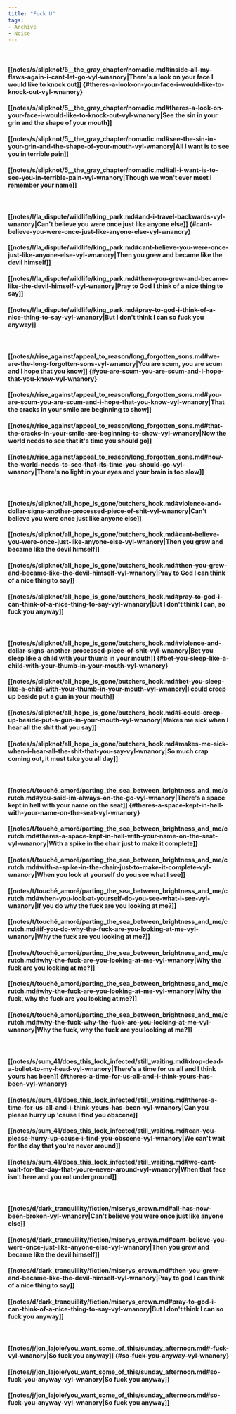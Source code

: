 ```yaml
---
title: "Fuck U"
tags:
- Archive
- Noise
---
```

&nbsp;
#### [[notes/s/slipknot/5__the_gray_chapter/nomadic.md#inside-all-my-flaws-again-i-cant-let-go-vyl-wnanory|There's a look on your face I would like to knock out]] {#theres-a-look-on-your-face-i-would-like-to-knock-out-vyl-wnanory}
#### [[notes/s/slipknot/5__the_gray_chapter/nomadic.md#theres-a-look-on-your-face-i-would-like-to-knock-out-vyl-wnanory|See the sin in your grin and the shape of your mouth]]
#### [[notes/s/slipknot/5__the_gray_chapter/nomadic.md#see-the-sin-in-your-grin-and-the-shape-of-your-mouth-vyl-wnanory|All I want is to see you in terrible pain]]
#### [[notes/s/slipknot/5__the_gray_chapter/nomadic.md#all-i-want-is-to-see-you-in-terrible-pain-vyl-wnanory|Though we won't ever meet I remember your name]]
&nbsp;
#### [[notes/l/la_dispute/wildlife/king_park.md#and-i-travel-backwards-vyl-wnanory|Can't believe you were once just like anyone else]] {#cant-believe-you-were-once-just-like-anyone-else-vyl-wnanory}
#### [[notes/l/la_dispute/wildlife/king_park.md#cant-believe-you-were-once-just-like-anyone-else-vyl-wnanory|Then you grew and became like the devil himself]]
#### [[notes/l/la_dispute/wildlife/king_park.md#then-you-grew-and-became-like-the-devil-himself-vyl-wnanory|Pray to God I think of a nice thing to say]]
#### [[notes/l/la_dispute/wildlife/king_park.md#pray-to-god-i-think-of-a-nice-thing-to-say-vyl-wnanory|But I don't think I can so fuck you anyway]]
&nbsp;
#### [[notes/r/rise_against/appeal_to_reason/long_forgotten_sons.md#we-are-the-long-forgotten-sons-vyl-wnanory|You are scum, you are scum and I hope that you know]] {#you-are-scum-you-are-scum-and-i-hope-that-you-know-vyl-wnanory}
#### [[notes/r/rise_against/appeal_to_reason/long_forgotten_sons.md#you-are-scum-you-are-scum-and-i-hope-that-you-know-vyl-wnanory|That the cracks in your smile are beginning to show]]
#### [[notes/r/rise_against/appeal_to_reason/long_forgotten_sons.md#that-the-cracks-in-your-smile-are-beginning-to-show-vyl-wnanory|Now the world needs to see that it's time you should go]]
#### [[notes/r/rise_against/appeal_to_reason/long_forgotten_sons.md#now-the-world-needs-to-see-that-its-time-you-should-go-vyl-wnanory|There's no light in your eyes and your brain is too slow]]
&nbsp;
#### [[notes/s/slipknot/all_hope_is_gone/butchers_hook.md#violence-and-dollar-signs-another-processed-piece-of-shit-vyl-wnanory|Can't believe you were once just like anyone else]]
#### [[notes/s/slipknot/all_hope_is_gone/butchers_hook.md#cant-believe-you-were-once-just-like-anyone-else-vyl-wnanory|Then you grew and became like the devil himself]]
#### [[notes/s/slipknot/all_hope_is_gone/butchers_hook.md#then-you-grew-and-became-like-the-devil-himself-vyl-wnanory|Pray to God I can think of a nice thing to say]]
#### [[notes/s/slipknot/all_hope_is_gone/butchers_hook.md#pray-to-god-i-can-think-of-a-nice-thing-to-say-vyl-wnanory|But I don't think I can, so fuck you anyway]]
&nbsp;
#### [[notes/s/slipknot/all_hope_is_gone/butchers_hook.md#violence-and-dollar-signs-another-processed-piece-of-shit-vyl-wnanory|Bet you sleep like a child with your thumb in your mouth]] {#bet-you-sleep-like-a-child-with-your-thumb-in-your-mouth-vyl-wnanory}
#### [[notes/s/slipknot/all_hope_is_gone/butchers_hook.md#bet-you-sleep-like-a-child-with-your-thumb-in-your-mouth-vyl-wnanory|I could creep up beside put a gun in your mouth]]
#### [[notes/s/slipknot/all_hope_is_gone/butchers_hook.md#i-could-creep-up-beside-put-a-gun-in-your-mouth-vyl-wnanory|Makes me sick when I hear all the shit that you say]]
#### [[notes/s/slipknot/all_hope_is_gone/butchers_hook.md#makes-me-sick-when-i-hear-all-the-shit-that-you-say-vyl-wnanory|So much crap coming out, it must take you all day]]
&nbsp;
#### [[notes/t/touché_amoré/parting_the_sea_between_brightness_and_me/crutch.md#you-said-im-always-on-the-go-vyl-wnanory|There's a space kept in hell with your name on the seat]] {#theres-a-space-kept-in-hell-with-your-name-on-the-seat-vyl-wnanory}
#### [[notes/t/touché_amoré/parting_the_sea_between_brightness_and_me/crutch.md#theres-a-space-kept-in-hell-with-your-name-on-the-seat-vyl-wnanory|With a spike in the chair just to make it complete]]
#### [[notes/t/touché_amoré/parting_the_sea_between_brightness_and_me/crutch.md#with-a-spike-in-the-chair-just-to-make-it-complete-vyl-wnanory|When you look at yourself do you see what I see]]
#### [[notes/t/touché_amoré/parting_the_sea_between_brightness_and_me/crutch.md#when-you-look-at-yourself-do-you-see-what-i-see-vyl-wnanory|If you do why the fuck are you looking at me?]]
#### [[notes/t/touché_amoré/parting_the_sea_between_brightness_and_me/crutch.md#if-you-do-why-the-fuck-are-you-looking-at-me-vyl-wnanory|Why the fuck are you looking at me?]]
#### [[notes/t/touché_amoré/parting_the_sea_between_brightness_and_me/crutch.md#why-the-fuck-are-you-looking-at-me-vyl-wnanory|Why the fuck are you looking at me?]]
#### [[notes/t/touché_amoré/parting_the_sea_between_brightness_and_me/crutch.md#why-the-fuck-are-you-looking-at-me-vyl-wnanory|Why the fuck, why the fuck are you looking at me?]]
#### [[notes/t/touché_amoré/parting_the_sea_between_brightness_and_me/crutch.md#why-the-fuck-why-the-fuck-are-you-looking-at-me-vyl-wnanory|Why the fuck, why the fuck are you looking at me?]]
&nbsp;
#### [[notes/s/sum_41/does_this_look_infected/still_waiting.md#drop-dead-a-bullet-to-my-head-vyl-wnanory|There's a time for us all and I think yours has been]] {#theres-a-time-for-us-all-and-i-think-yours-has-been-vyl-wnanory}
#### [[notes/s/sum_41/does_this_look_infected/still_waiting.md#theres-a-time-for-us-all-and-i-think-yours-has-been-vyl-wnanory|Can you please hurry up 'cause I find you obscene]]
#### [[notes/s/sum_41/does_this_look_infected/still_waiting.md#can-you-please-hurry-up-cause-i-find-you-obscene-vyl-wnanory|We can't wait for the day that you're never around]]
#### [[notes/s/sum_41/does_this_look_infected/still_waiting.md#we-cant-wait-for-the-day-that-youre-never-around-vyl-wnanory|When that face isn't here and you rot underground]]
&nbsp;
#### [[notes/d/dark_tranquillity/fiction/miserys_crown.md#all-has-now-been-broken-vyl-wnanory|Can't believe you were once just like anyone else]]
#### [[notes/d/dark_tranquillity/fiction/miserys_crown.md#cant-believe-you-were-once-just-like-anyone-else-vyl-wnanory|Then you grew and became like the devil himself]]
#### [[notes/d/dark_tranquillity/fiction/miserys_crown.md#then-you-grew-and-became-like-the-devil-himself-vyl-wnanory|Pray to god I can think of a nice thing to say]]
#### [[notes/d/dark_tranquillity/fiction/miserys_crown.md#pray-to-god-i-can-think-of-a-nice-thing-to-say-vyl-wnanory|But I don't think I can so fuck you anyway]]
&nbsp;
#### [[notes/j/jon_lajoie/you_want_some_of_this/sunday_afternoon.md#-fuck-vyl-wnanory|So fuck you anyway]] {#so-fuck-you-anyway-vyl-wnanory}
#### [[notes/j/jon_lajoie/you_want_some_of_this/sunday_afternoon.md#so-fuck-you-anyway-vyl-wnanory|So fuck you anyway]]
#### [[notes/j/jon_lajoie/you_want_some_of_this/sunday_afternoon.md#so-fuck-you-anyway-vyl-wnanory|So fuck you anyway]]
